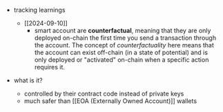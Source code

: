   * tracking learnings
    * [[2024-09-10]]
      * smart account are **counterfactual**, meaning that they are only deployed on-chain the first time you send a transaction through the account. The concept of *counterfactuality* here means that the account can exist off-chain (in a state of potential) and is only deployed or "activated" on-chain when a specific action requires it.

  * what is it?
    * controlled by their contract code instead of private keys
    * much safer than [[EOA (Externally Owned Account)]] wallets
